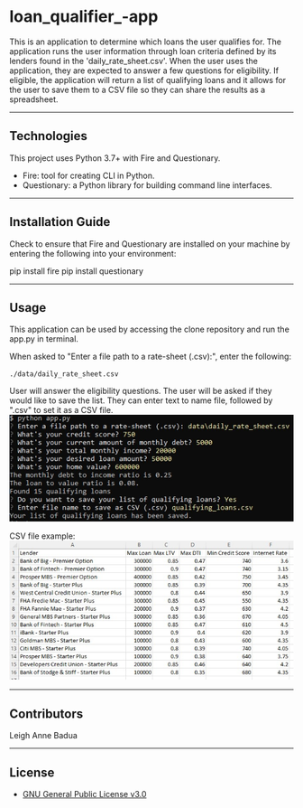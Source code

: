# loan_qualifier_-app

This is an application to determine which loans the user qualifies for. The application runs the user information through loan criteria defined by its lenders found in the 'daily_rate_sheet.csv'. When the user uses the application, they are expected to answer a few questions for eligibility. If eligible, the application will return a list of qualifying loans and it allows for the user to save them to a CSV file so they can share the results as a spreadsheet. 

---

## Technologies

This project uses Python 3.7+ with Fire and Questionary.
+ Fire: tool for creating CLI in Python.
+ Questionary: a Python library for building command line interfaces. 

---

## Installation Guide

Check to ensure that Fire and Questionary are installed on your machine by entering the following into your environment:

pip install fire
pip install questionary 

---

## Usage

This application can be used by accessing the clone repository and run the app.py in terminal. 

When asked to "Enter a file path to a rate-sheet (.csv):", enter the following:
```
./data/daily_rate_sheet.csv
```
User will answer the eligibility questions. 
The user will be asked if they would like to save the list. 
They can enter text to name file, followed by ".csv" to set it as a CSV file. 
![Terminal Confirmation](terminal_prompt.jpg) 

CSV file example:
![CSV Example](qualifyingloans.jpg)

---

## Contributors

Leigh Anne Badua

---

## License

+ [GNU General Public License v3.0](https://choosealicense.com/licenses/gpl-3.0/)